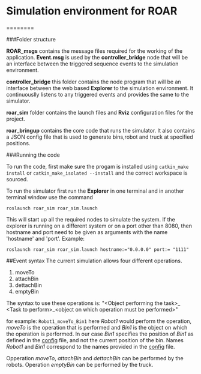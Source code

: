 # Simulation environment for ROAR
========

###Folder structure

__ROAR_msgs__ contains the message files required for the working of the application. **Event.msg** is used by the **controller_bridge** node that will be an interface between the triggered sequence events to the simulation environment.

__controller_bridge__ this folder contains the node program that will be an interface between the web based **Explorer** to the simulation environment. It continuouslly listens to any triggered events and provides the same to the simulator.

__roar_sim__ folder contains the launch files and __Rviz__ configuration files for the project.

__roar_bringup__ contains the core code that runs the simulator. It also contains a JSON config file that is used to generate bins,robot and truck at specified positions.

###Running the code

To run the code, first make sure the progam is installed using ```catkin_make install``` or ```catkin_make_isolated --install``` and the correct workspace is sourced.

To run the simulator first run the __Explorer__ in one terminal and in another terminal window use the command 

```roslaunch roar_sim roar_sim.launch```

This will start up all the required nodes to simulate the system.
If the explorer is running on a different system or on a port other than 8080, then hostname and port need to be given as arguments with the name 'hostname' and 'port'. Example:

```roslaunch roar_sim roar_sim.launch hostname:="0.0.0.0" port:= "1111"```

##Event syntax
The current simulation allows four different operations.

1. moveTo
2. attachBin
3. dettachBin
4. emptyBin

The syntax to use these operations is: "&lt;Object performing the task>\_ &lt;Task to perform>\_&lt;object on which operation must be performed>"

for example:
```Robot1_moveTo_Bin1``` here _Robot1_ would perform the operation, _moveTo_ is the operation that is performed and _Bin1_ is the object on which the operation is performed. In our case _Bin1_ specifies the position of _Bin1_ as defined in the [config](https://github.com/ashfaqfarooqui/ROAR/blob/master/Task1/roar_bringup/src/roar_bringup/config.json) file, and not the current position of the bin. Names _Robot1_ and _Bin1_ correspond to the names provided in the [config](https://github.com/ashfaqfarooqui/ROAR/blob/master/Task1/roar_bringup/src/roar_bringup/config.json) file.

Opperation _moveTo_, _attachBin_ and _dettachBin_ can be performed by the robots. Operation _emptyBin_ can be performed by the truck.
